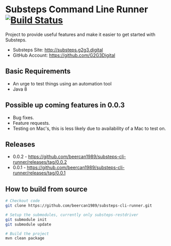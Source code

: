 # Substeps Command Line Runner [![Build Status](https://travis-ci.org/beercan1989/substeps-cli-runner.svg?branch=master)](https://travis-ci.org/beercan1989/substeps-cli-runner)
Project to provide useful features and make it easier to get started with Substeps.
+ Substeps Site: http://substeps.g2g3.digital
+ GitHub Account: https://github.com/G2G3Digital

## Basic Requirements
+ An urge to test things using an automation tool
+ Java 8

## Possible up coming features in 0.0.3
+ Bug fixes.
+ Feature requests.
+ Testing on Mac's, this is less likely due to availability of a Mac to test on. 

## Releases
+ 0.0.2 - https://github.com/beercan1989/substeps-cli-runner/releases/tag/0.0.2
+ 0.0.1 - https://github.com/beercan1989/substeps-cli-runner/releases/tag/0.0.1

## How to build from source
```bash
# Checkout code
git clone https://github.com/beercan1989/substeps-cli-runner.git

# Setup the submodules, currently only substeps-restdriver 
git submodule init
git submodule update

# Build the project
mvn clean package
```

